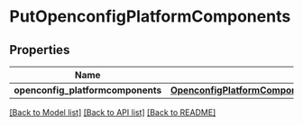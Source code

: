 # PutOpenconfigPlatformComponents

## Properties
Name | Type | Description | Notes
------------ | ------------- | ------------- | -------------
**openconfig_platformcomponents** | [**OpenconfigPlatformComponentsOpenconfigplatformcomponents**](OpenconfigPlatformComponentsOpenconfigplatformcomponents.md) |  | [optional] 

[[Back to Model list]](../README.md#documentation-for-models) [[Back to API list]](../README.md#documentation-for-api-endpoints) [[Back to README]](../README.md)



